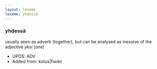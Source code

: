 ```yaml
---
layout: lexeme
lexeme: yhdessä
---
```


###  yhdessä

usually seen as adverb (together), but can be analysed as inessive of the adjective *yksi* (one)
* UPOS:  ADV
* Added from:  kotus|fiwikt

